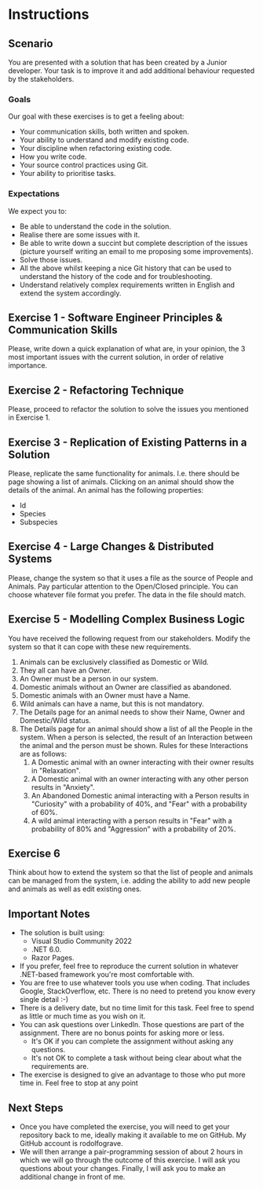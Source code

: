 ﻿# Instructions

## Scenario
You are presented with a solution that has been created by a Junior developer. Your task is to improve it and add additional behaviour requested by the stakeholders.

### Goals
Our goal with these exercises is to get a feeling about:
- Your communication skills, both written and spoken.
- Your ability to understand and modify existing code.
- Your discipline when refactoring existing code.
- How you write code.
- Your source control practices using Git.
- Your ability to prioritise tasks.

### Expectations
We expect you to:
- Be able to understand the code in the solution.
- Realise there are some issues with it.
- Be able to write down a succint but complete description of the issues (picture yourself writing an email to me proposing some improvements).
- Solve those issues.
- All the above whilst keeping a nice Git history that can be used to understand the history of the code and for troubleshooting.
- Understand relatively complex requirements written in English and extend the system accordingly.

## Exercise 1 - Software Engineer Principles & Communication Skills
Please, write down a quick explanation of what are, in your opinion, the 3 most important issues with the current solution, in order of relative importance.

## Exercise 2 - Refactoring Technique
Please, proceed to refactor the solution to solve the issues you mentioned in Exercise 1.

## Exercise 3 - Replication of Existing Patterns in a Solution
Please, replicate the same functionality for animals. I.e. there should be page showing a list of animals. Clicking on an animal should show the details of the animal.
An animal has the following properties:
- Id
- Species
- Subspecies

## Exercise 4 - Large Changes & Distributed Systems
Please, change the system so that it uses a file as the source of People and Animals. Pay particular attention to the Open/Closed principle.
You can choose whatever file format you prefer. The data in the file should match.

## Exercise 5 - Modelling Complex Business Logic
You have received the following request from our stakeholders. Modify the system so that it can cope with these new requirements.

1. Animals can be exclusively classified as Domestic or Wild.
1. They all can have an Owner.
1. An Owner must be a person in our system.
1. Domestic animals without an Owner are classified as abandoned.
1. Domestic animals with an Owner must have a Name.
1. Wild animals can have a name, but this is not mandatory.
1. The Details page for an animal needs to show their Name, Owner and Domestic/Wild status.
1. The Details page for an animal should show a list of all the People in the system. When a person is selected, the result of an Interaction between the animal and the person must be shown. Rules for these Interactions are as follows:
    1. A Domestic animal with an owner interacting with their owner results in "Relaxation".
    1. A Domestic animal with an owner interacting with any other person results in "Anxiety".
    1. An Abandoned Domestic animal interacting with a Person results in "Curiosity" with a probability of 40%, and "Fear" with a probability of 60%.
    1. A wild animal interacting with a person results in "Fear" with a probability of 80% and "Aggression" with a probability of 20%.

## Exercise 6
Think about how to extend the system so that the list of people and animals can be managed from the system, i.e. adding the ability to add new people and animals as well as edit existing ones.

## Important Notes
- The solution is built using:
    - Visual Studio Community 2022
    - .NET 6.0.
    - Razor Pages.
- If you prefer, feel free to reproduce the current solution in whatever .NET-based framework you're most comfortable with.
- You are free to use whatever tools you use when coding. That includes Google, StackOverflow, etc. There is no need to pretend you know every single detail :-)
- There is a delivery date, but no time limit for this task. Feel free to spend as little or much time as you wish on it.
- You can ask questions over LinkedIn. Those questions are part of the assignment. There are no bonus points for asking more or less.
    - It's OK if you can complete the assignment without asking any questions.
    - It's not OK to complete a task without being clear about what the requirements are.
- The exercise is designed to give an advantage to those who put more time in. Feel free to stop at any point

## Next Steps
- Once you have completed the exercise, you will need to get your repository back to me, ideally making it available to me on GitHub. My GitHub account is rodolfograve.
- We will then arrange a pair-programming session of about 2 hours in which we will go through the outcome of this exercise. I will ask you questions about your changes. Finally, I will ask you to make an additional change in front of me.
